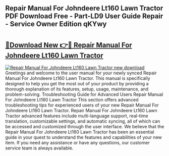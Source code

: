 ## Repair Manual For Johndeere Lt160 Lawn Tractor PDF Download Free - Part-LD9 User Guide Repair - Service Owner Edition qKYwy

# <h2><a href="http://bc63061.oget.top/?id=Repair+Manual+For+Johndeere+Lt160+Lawn+Tractor">🔗Download New 👉🔴 Repair Manual For Johndeere Lt160 Lawn Tractor</a></h2>

[![Repair Manual For Johndeere Lt160 Lawn Tractor new download](https://i.imgur.com/5g1atiW.png)](http://bc63061.oget.top/?id=Repair+Manual+For+Johndeere+Lt160+Lawn+Tractor)
Greetings and welcome to the user manual for your newly synced Repair Manual For Johndeere Lt160 Lawn Tractor. This manual is specifically designed to help you get the most out of your product by providing a thorough explanation of its features, setup, usage, maintenance, and problem-solving. Troubleshooting Guide for Advanced Users Repair Manual For Johndeere Lt160 Lawn Tractor This section offers advanced troubleshooting tips for experienced users of your new Repair Manual For Johndeere Lt160 Lawn Tractor. Repair Manual For Johndeere Lt160 Lawn Tractor advanced features include multi-language support, real-time translation, customizable settings, and automatic syncing, all of which can be accessed and customized through the user interface. We believe that the Repair Manual For Johndeere Lt160 Lawn Tractor has been an essential guide in your quest to understand the features and capabilities of your new item. If you need any assistance or have any questions, our customer service team is always available.
